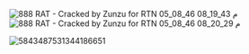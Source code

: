 ![  888 RAT - Cracked by Zunzu for RTN   05_08_46 08_19_43 م](https://github.com/user-attachments/assets/f395f60b-f6ed-4ef1-ab9f-4c2fdea72bb3)
![  888 RAT - Cracked by Zunzu for RTN   05_08_46 08_20_29 م](https://github.com/user-attachments/assets/976a5cbd-0291-4334-bb0b-3402fa53f580)

![5843487531344186651](https://github.com/user-attachments/assets/4d23eaba-9a51-4fe4-962d-98dd3e848770)
